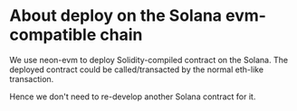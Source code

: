 # About deploy on the Solana evm-compatible chain

We use neon-evm to deploy Solidity-compiled contract on the Solana. The deployed contract could be called/transacted by the normal eth-like transaction. 

Hence we don't need to re-develop another Solana contract for it.